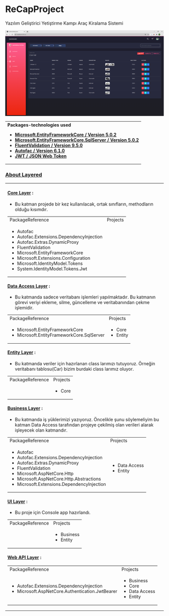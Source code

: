 # ReCapProject
Yazılım Geliştirici Yetiştirme Kampı Araç Kiralama Sistemi 

![](https://github.com/mervbayrak/ReCapProject/blob/main/CarRentalWebSystem/src/assets/img/screensofgit/ekran5.png)

<table>
<tr>
<td>
  <b>Packages-technologies used</b>

* [**Microsoft.EntityFrameworkCore / Version 5.0.2**](https://www.nuget.org/packages/Microsoft.EntityFrameworkCore) 
* [**Microsoft.EntityFrameworkCore.SqlServer / Version 5.0.2**](https://www.nuget.org/packages/Microsoft.EntityFrameworkCore.SqlServer) 
* [**FluentValidation / Version 9.5.0**](https://www.nuget.org/packages/FluentValidation/) 
* [**Autofac / Version 6.1.0**](https://www.nuget.org/packages/Autofac/) 
* [**JWT / JSON Web Token**](https://jwt.io/) 


</td>
</tr>
</table>



### [About Layered](#About-Layered)
<table>
  <tr>
<td>
  
#### [Core Layer](https://github.com/mervbayrak/ReCapProject/tree/main/CarRentalSystem/CarRentalSystem.Core) : 
* Bu katman projede bir kez kullanılacak, ortak sınıfların, methodların olduğu kısımdır. 

<table>
<tr>
<td>PackageReference</td>
<td>Projects</td>
</tr>
<tr>
<td>
      
* Autofac
* Autofac.Extensions.DependencyInjection
* Autofac.Extras.DynamicProxy
* FluentValidation
* Microsoft.EntityFrameworkCore
* Microsoft.Extensions.Configuration
* Microsoft.IdentityModel.Tokens
* System.IdentityModel.Tokens.Jwt
      
</td>
<td></td>
</tr>
</table>
 


#### [Data Access Layer](https://github.com/mervbayrak/ReCapProject/tree/main/CarRentalSystem/CarRentalSystem.DataAccess) : 
* Bu katmanda sadece veritabanı işlemleri yapılmaktadır. Bu katmanın görevi veriyi ekleme, silme, güncelleme ve veritabanından çekme işlemidir. 

<table>
<tr>
<td>PackageReference</td>
<td>Projects</td>
</tr>
<tr>
<td>
  
* Microsoft.EntityFrameworkCore
* Microsoft.EntityFrameworkCore.SqlServer
</td>
<td>
  
* Core
* Entity
</td>
</tr>
</table>



#### [Entity Layer](https://github.com/mervbayrak/ReCapProject/tree/main/CarRentalSystem/CarRentalSystem.Entities) : 
* Bu katmanda veriler için hazırlanan class larımızı tutuyoruz. Örneğin veritabanı tablosu(Car) bizim burdaki class larımız oluyor.
<table>
<tr>
    <td>PackageReference</td>
    <td>Projects</td>
</tr>
<tr>
<td>
  </td>
<td>
  
 * Core
  </td>
</tr>
</table>

#### [Business Layer](https://github.com/mervbayrak/ReCapProject/tree/main/CarRentalSystem/CarRentalSystem.Business) : 
* Bu katmanda iş yüklerimizi yazıyoruz. Öncelikle şunu söylemeliyim bu katman Data Access tarafından projeye çekilmiş olan verileri alarak işleyecek olan katmandır. 
<table>
<tr>
    <td>PackageReference</td>
    <td>Projects</td>
</tr>
<tr>
<td>
  
* Autofac
* Autofac.Extensions.DependencyInjection
* Autofac.Extras.DynamicProxy
* FluentValidation
* Microsoft.AspNetCore.Http
* Microsoft.AspNetCore.Http.Abstractions
* Microsoft.Extensions.DependencyInjection
</td>
<td>

* Data Access
* Entity
  </td>
</tr>
</table> 


#### [UI Layer](https://github.com/mervbayrak/ReCapProject/tree/main/CarRentalSystem/CarRentalSystem.Console) :
* Bu proje için Console app hazırlandı.
<table>
<tr>
    <td>PackageReference</td>
    <td>Projects</td>
</tr>
<tr>
    <td>
    
  </td>
    <td>
  
 * Business
* Entity
  </td>
</tr>
</table> 


#### [Web API Layer](https://github.com/mervbayrak/ReCapProject/tree/main/CarRentalSystem/CarRentalSystem.WebAPI) :
<table>
<tr>
    <td>PackageReference</td>
    <td>Projects</td>
</tr>
<tr>
<td>
    
    
* Autofac.Extensions.DependencyInjection
* Microsoft.AspNetCore.Authentication.JwtBearer

</td>
<td>
  
  
* Business
* Core
* Data Access
* Entity

</td>
</tr>
</table> 

</td>
</tr>
</table>
